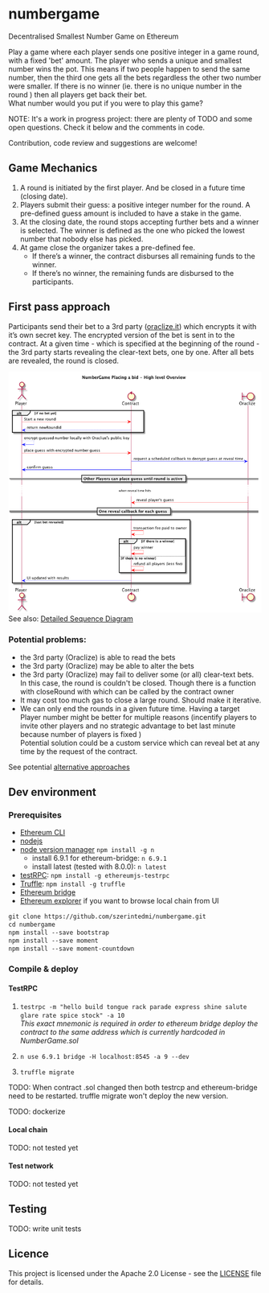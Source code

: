 # numbergame
Decentralised Smallest Number Game on Ethereum

Play a game where each player sends one positive integer in a game round, with a fixed 'bet' amount. The player who sends a unique and smallest number wins the pot. This means if two people happen to send the same number, then the third one gets all the bets regardless the other two number were smaller.
If there is no winner (ie. there is no unique number in the round ) then all players get back their bet.  
What number would you put if you were to play this game?

NOTE: It's a work in progress project: there are plenty of TODO and some open questions. Check it below and the comments in code.

Contribution, code review and suggestions are welcome!

## Game Mechanics
1. A round is initiated by the first player. And be closed in a future time (closing date).
1. Players submit their guess: a positive integer number for the round. A pre-defined guess amount is included to have a stake in the game.
1. At the closing date, the round stops accepting further bets and a winner is selected. The winner is defined as the one who picked the lowest number that nobody else has picked.
1. At game close the organizer takes a pre-defined fee.
   * If there’s a winner, the contract disburses all remaining funds to the winner.
   * If there’s no winner, the remaining funds are disbursed to the participants.

## First pass approach
Participants send their bet to a 3rd party ([oraclize.it](http://www.oraclize.it/)) which encrypts it with it’s own secret key. The encrypted version of the bet is sent in to the contract. At a given time  - which is specified at the beginning of the round - the 3rd party starts revealing the clear-text bets, one by one. After all bets are revealed, the round is closed.

![OverView diagram](docs/numberGame_OverViewDiagram.png)
See also: [Detailed Sequence Diagram](docs/numberGame_sequenceDiagram.png)

### Potential problems:
* the 3rd party (Oraclize) is able to read the bets
* the 3rd party (Oraclize) may be able to alter the bets
* the 3rd party (Oraclize) may fail to deliver some (or all) clear-text bets. In this case, the round is couldn't be closed. Though there is a function with closeRound with which can be called by the contract owner
* It may cost too much gas to close a large round. Should make it iterative.
* We can only end the rounds in a given future time. Having a target Player number might be better for multiple reasons (incentify players to invite other players and no strategic advantage to bet last minute because number of players is fixed )  
Potential solution could be a custom  service which can reveal bet at any time by the request of the contract.

See potential [alternative approaches](docs/alternativeApproaches.md)

## Dev environment
### Prerequisites
* [Ethereum CLI](https://www.ethereum.org/cli)
* [nodejs](https://nodejs.org/en/download/)
* [node version manager](https://github.com/tj/n) `npm install -g n`
  * install 6.9.1 for ethereum-bridge: `n 6.9.1`
  * install latest (tested with 8.0.0): `n latest`
* [testRPC](https://github.com/ethereumjs/testrpc): `npm install -g ethereumjs-testrpc`
* [Truffle](https://truffle.readthedocs.io/en/latest/getting_started/installation/): `npm install -g truffle`
* [Ethereum bridge](https://github.com/oraclize/ethereum-bridge)
* [Ethereum explorer](https://github.com/szerintedmi/explorer) if you want to browse local chain from UI

```
git clone https://github.com/szerintedmi/numbergame.git
cd numbergame
npm install --save bootstrap
npm install --save moment
npm install --save moment-countdown
```

### Compile & deploy
#### TestRPC
1. `testrpc -m "hello build tongue rack parade express shine salute glare rate spice stock" -a 10`  
_This exact mnemonic is required in order to ethereum bridge deploy the contract to the same address which is currently hardcoded in NumberGame.sol_  

1. `n use 6.9.1 bridge -H localhost:8545 -a 9 --dev`
1. `truffle migrate`

TODO: When contract .sol changed then both testrcp and ethereum-bridge need to be restarted. truffle migrate won't deploy the new version.

TODO: dockerize

#### Local chain
TODO: not tested yet

#### Test network
TODO: not tested yet

## Testing
TODO: write unit tests

## Licence
This project is licensed under the Apache 2.0 License - see the [LICENSE](LICENSE) file for details.
